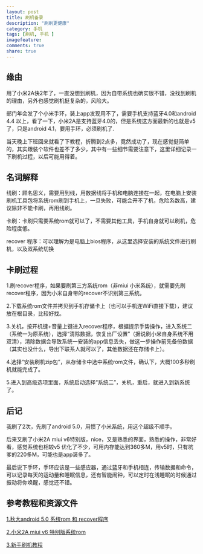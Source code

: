 ```yaml
---
layout: post
title: 刷机备录
description: "刷刷更健康"
category: 手机
tags: [刷机, 手机 ]
imagefeature: 
comments: true
share: true
---
```

## 缘由

用了小米2A快2年了，一直没想到刷机，因为自带系统也确实很不错，没找到刷机的理由，另外也感觉刷机挺复杂的，风险大。

部门年会发了个小米手环，装上app发现用不了，需要手机支持蓝牙4.0和android 4.4 以上，看了一下，小米2A是支持蓝牙4.0的，但是系统这方面最新的也就是v5了，只是android 4.1，要用手环，必须刷机了.

当天晚上下班回来就看了下教程，折腾到2点多，竟然成功了，现在感觉挺简单的，其实跟装个软件也差不了多少，其中有一些细节需要注意下，这里详细记录一下刷机过程，以后可能用得着。

## 名词解释
线刷：顾名思义，需要用到线，用数据线将手机和电脑连接在一起，在电脑上安装刷机工具包将系统rom刷到手机上，一旦失败，可能会开不了机，危险系数高，建议除非不能卡刷，再用线刷。

卡刷：卡刷只需要系统rom就可以了，不需要其他工具，手机自身就可以刷机，危险程度低。

recover 程序：可以理解为是电脑上bios程序，从这里选择安装的系统文件进行刷机，以及双系统切换

## 卡刷过程

1.刷recover程序，如果要刷第三方系统rom（非miui 小米系统），就需要先刷recover程序，因为小米自身带的recover不识别第三系统。

2.下载系统rom文件并拷贝到手机存储卡上（也可以手机连WiFi直接下载），建议放在根目录，比较好找。

3.关机，按开机键+音量上键进入recover程序，根据提示手势操作，进入系统二（系统一为原系统），选择“清除数据，恢复出厂设置”（据说刷小米自身系统不用双清），清除数据会导致系统一安装的app信息丢失，做这一步操作前先备份数据（其实也没什么，导出下联系人就可以了，其他数据还在存储卡上）。

4.选择“安装刷机zip包”，从存储卡中选中系统rom文件，确认下，大概100多秒刷机就能完成了。

5.进入到高级选项里面，系统启动选择“系统二”，关机，重启，就进入到新系统了。

## 后记
我刷了2次，先刷了android 5.0，用惯了小米系统，用这个超级不顺手。

后来又刷了小米2A  miui v6特别版，nice，又是熟悉的界面，熟悉的操作，非常好看，感觉系统也相较v5 优化了不少，可用内存能达到360多M，用v5时，只有坑爹的220多M，可能也是app装多了。

最后说下手环，手环应该是一些感应器，通过蓝牙和手机相连，传输数据和命令，可以记录每天的运动量和睡眠信息，还有智能闹钟，可以定时在浅睡眠的时候通过振动将你唤醒，感觉还不错。

## 参考教程和资源文件
[1.秋大android 5.0 系统rom 和 recover程序](http://www.miui.com/thread-2223909-1-1.html)

[2.小米2A miui v6 特别版系统rom](http://www.miui.com/download-37.html#367)

[3.新手刷机教程](http://www.miui.com/forum.php?mod=viewthread&tid=1453026&highlight=小米2A%2B%2B%2B刷机教程)

